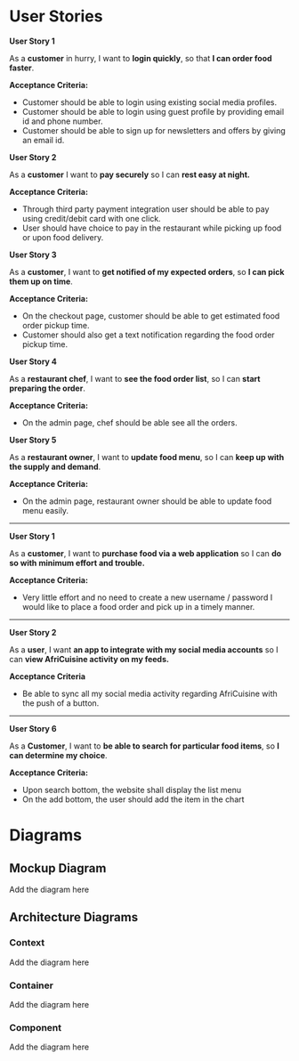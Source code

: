 # User Stories

**User Story 1**

As a **customer** in hurry, I want to **login quickly**, so that **I can order food faster**.

**Acceptance Criteria:**
* Customer should be able to login using existing social media profiles.
* Customer should be able to login using guest profile by providing email id and phone number.
* Customer should be able to sign up for newsletters and offers by giving an email id.

**User Story 2**

As a **customer** I want to **pay securely** so I can **rest easy at night.**

**Acceptance Criteria:**

* Through third party payment integration user should be able to pay using credit/debit card with one click.
* User should have choice to pay in the restaurant while picking up food or upon food delivery.

**User Story 3**

As a **customer**, I want to **get notified of my expected orders**, so **I can pick them up on time**.

**Acceptance Criteria:**

* On the checkout page, customer should be able to get estimated food order pickup time.
* Customer should also get a text notification regarding the food order pickup time.  

**User Story 4**

As a **restaurant chef**, I want to **see the food order list**, so I can **start preparing the order**.

**Acceptance Criteria:**
* On the admin page, chef should be able see all the orders.

**User Story 5**

As a **restaurant owner**, I want to **update food menu**, so I can **keep up with the supply and demand**.

**Acceptance Criteria:**

* On the admin page, restaurant owner should be able to update food menu easily.

---------------------------------------------------------------------------------

**User Story 1**

As a **customer**, I want to **purchase food via a web application** so I can **do so with minimum effort and trouble.**

**Acceptance Criteria:**

* Very little effort and no need to create a new username / password
I would like to place a food order and pick up in a timely manner.

------------------------------------------------------------------

**User Story 2**

As a **user**, I want **an app to integrate with my social media accounts** so I can **view AfriCuisine activity on my feeds.**

**Acceptance Criteria**

* Be able to sync all my social media activity regarding AfriCuisine with
the push of a button.

--------------------------------------------------------------------

**User Story 6**

As a **Customer**, I want to **be able to search for particular food items**, so **I can determine my choice**.

**Acceptance Criteria:**

-	Upon search bottom, the website shall display the list menu
-	On the add bottom, the user should add the item in the chart



# Diagrams

## Mockup Diagram

Add the diagram here

## Architecture Diagrams

### Context

Add the diagram here

### Container

Add the diagram here

### Component

Add the diagram here
